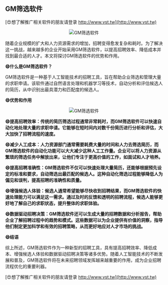 ## **GM筛选软件**

[😍想了解推广相关软件的朋友请登录 http://www.vst.tw](http://www.vst.tw)

 <center><img src="https://vst.tw/MP4/tuiguang/png/2.png" alt="GM筛选软件"></center>

随着企业规模的扩大和人力资源需求的增加，招聘变得愈发复杂和耗时。为了解决这一挑战，越来越多的企业开始采用GM筛选软件，以提高招聘效率、降低成本并找到最合适的人才。本文将探讨GM筛选软件的优势和作用。

**😄什么是GM筛选软件？**

GM筛选软件是一种基于人工智能技术的招聘工具，旨在帮助企业筛选和管理大量的求职申请。该软件通过自然语言处理和机器学习等技术，自动分析和评估候选人的简历，从中识别出最具潜力和匹配度的候选人。

**😄优势和作用**

 <center><img src="https://vst.tw/MP4/tuiguang/png/3.png" alt="GM筛选软件"></center>

**😄提高招聘效率：传统的简历筛选过程通常非常耗时，而GM筛选软件可以快速自动化地处理大量的求职申请。它能够在短时间内对数千份简历进行分析和评估，大大加快了招聘流程的速度。**

**😄减少人工成本：人力资源部门通常需要耗费大量的时间和人力去筛选简历，而GM筛选软件的自动化功能可以大大减少这种人工工作量。企业可以将人力资源从繁琐的筛选任务中解放出来，让他们专注于更高价值的工作，如面试和人才培养。**

**😄提高招聘准确性：GM筛选软件不仅可以快速处理大量简历，还能够根据预先设定的标准和要求，自动筛选出最匹配的候选人。这种自动化筛选过程能够降低人为偏见和误判，提高招聘的准确性和质量。**

**😄增强候选人体验：候选人通常希望能够尽快收到招聘结果，而GM筛选软件的快速处理能力可以满足这一需求。通过及时的反馈和透明的招聘流程，候选人能够更好地了解自己的求职状态，提升整体的求职体验。**

**😄数据驱动招聘决策：GM筛选软件还可以生成大量的招聘数据和分析报告，帮助企业了解招聘过程中的趋势和模式。这些数据可以为企业提供有价值的洞察，指导他们制定更加科学和有效的招聘策略，从而更好地应对人才市场的挑战。**

**😄结语**

综上所述，GM筛选软件作为一种新型的招聘工具，具有提高招聘效率、降低成本、增强候选人体验和数据驱动招聘决策等诸多优势。随着人工智能技术的不断发展和普及，GM筛选软件将在未来招聘领域发挥越来越重要的作用，成为企业招聘流程优化的重要利器。

[😍想了解推广相关软件的朋友请登录 http://www.vst.tw](http://www.vst.tw)



